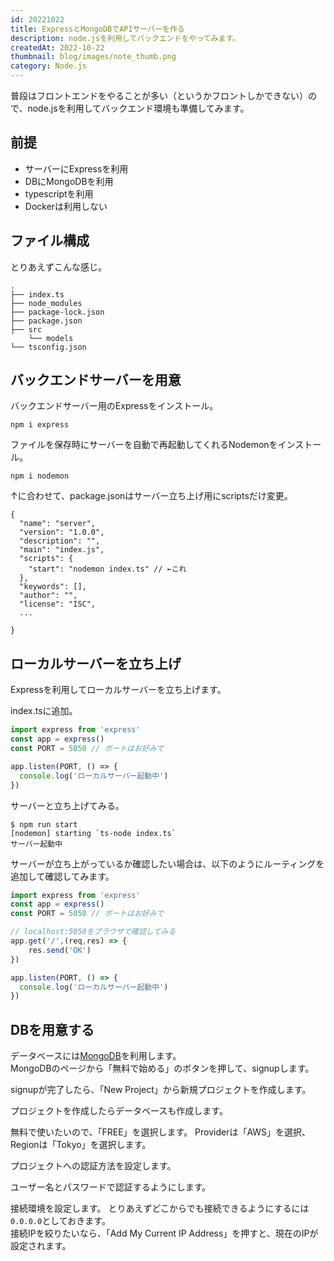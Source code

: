 ```yaml
---
id: 20221022
title: ExpressとMongoDBでAPIサーバーを作る
description: node.jsを利用してバックエンドをやってみます。
createdAt: 2022-10-22
thumbnail: blog/images/note_thumb.png
category: Node.js
---
```


普段はフロントエンドをやることが多い（というかフロントしかできない）ので、node.jsを利用してバックエンド環境も準備してみます。

## 前提
- サーバーにExpressを利用
- DBにMongoDBを利用
- typescriptを利用
- Dockerは利用しない

## ファイル構成
とりあえずこんな感じ。

```
.
├── index.ts
├── node_modules
├── package-lock.json
├── package.json
├── src
    └── models
└── tsconfig.json

```


## バックエンドサーバーを用意

バックエンドサーバー用のExpressをインストール。

```
npm i express
```

ファイルを保存時にサーバーを自動で再起動してくれるNodemonをインストール。
```
npm i nodemon
```
↑に合わせて、package.jsonはサーバー立ち上げ用にscriptsだけ変更。

```
{
  "name": "server",
  "version": "1.0.0",
  "description": "",
  "main": "index.js",
  "scripts": {
    "start": "nodemon index.ts" // ←これ
  },
  "keywords": [],
  "author": "",
  "license": "ISC",
  ...

}
```

## ローカルサーバーを立ち上げ

Expressを利用してローカルサーバーを立ち上げます。

index.tsに追加。
```typescript
import express from 'express'
const app = express()
const PORT = 5050 // ポートはお好みで

app.listen(PORT, () => {
  console.log('ローカルサーバー起動中')
})
```

サーバーと立ち上げてみる。
```
$ npm run start
[nodemon] starting `ts-node index.ts`
サーバー起動中
```

サーバーが立ち上がっているか確認したい場合は、以下のようにルーティングを追加して確認してみます。


```typescript
import express from 'express'
const app = express()
const PORT = 5050 // ポートはお好みで

// localhost:5050をブラウザで確認してみる
app.get('/',(req,res) => {
    res.send('OK')
})

app.listen(PORT, () => {
  console.log('ローカルサーバー起動中')
})
```

## DBを用意する

データベースには[MongoDB](https://www.mongodb.com/ja-jp)を利用します。  
MongoDBのページから「無料で始める」のボタンを押して、signupします。

<dynamic-image path="blog/images/20221022/01.png" alt="DBを用意する" ></dynamic-image>

signupが完了したら、「New Project」から新規プロジェクトを作成します。

<dynamic-image path="blog/images/20221022/02.png" alt="DBを用意する" ></dynamic-image>
<dynamic-image path="blog/images/20221022/03.png" alt="DBを用意する" ></dynamic-image>
<dynamic-image path="blog/images/20221022/04.png" alt="DBを用意する" ></dynamic-image>

プロジェクトを作成したらデータベースも作成します。

<dynamic-image path="blog/images/20221022/05.png" alt="DBを用意する" ></dynamic-image>

無料で使いたいので、「FREE」を選択します。
Providerは「AWS」を選択、Regionは「Tokyo」を選択します。

<dynamic-image path="blog/images/20221022/06.png" alt="DBを用意する" ></dynamic-image>


プロジェクトへの認証方法を設定します。

ユーザー名とパスワードで認証するようにします。
<dynamic-image path="blog/images/20221022/07.png" alt="DBを用意する" ></dynamic-image>

接続環境を設定します。
とりあえずどこからでも接続できるようにするには`0.0.0.0`としておきます。  
接続IPを絞りたいなら、「Add My Current IP Address」を押すと、現在のIPが設定されます。

<dynamic-image path="blog/images/20221022/08.png" alt="DBを用意する" ></dynamic-image>




